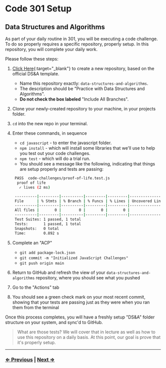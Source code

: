# Code 301 Setup

## Data Structures and Algorithms

As part of your daily routine in 301, you will be executing a code challenge. To do so properly requires a specific repository, properly setup. In this repository, you will complete your daily work.

Please follow these steps:

1. [Click Here](https://github.com/codefellows/data-structures-and-algorithms/generate){:target="_blank"} to create a new repository, based on the official DS&A template.
   - Name this repository exactly: `data-structures-and-algorithms`.
   - The description should be "Practice with Data Structures and Algorithms".
   - **Do not check the box labeled** "Include All Branches".
1. Clone your newly-created repository to your machine, in your projects folder.
1. `cd` into the new repo in your terminal.
1. Enter these commands, in sequence
   - `cd javascript` - to enter the javascript folder.
   - `npm install` - which will install some libraries that we'll use to help you test out your code challenges.
   - `npm test` - which will do a trial run.
   - You should see a message like the following, indicating that things are setup properly and tests are passing:

   ```bash
    PASS  code-challenges/proof-of-life.test.js
     proof of life
      ✓ lives (2 ms)

    ----------|---------|----------|---------|---------|-------------------
    File      | % Stmts | % Branch | % Funcs | % Lines | Uncovered Line #s
    ----------|---------|----------|---------|---------|-------------------
    All files |       0 |        0 |       0 |       0 |
    ----------|---------|----------|---------|---------|-------------------
    Test Suites: 1 passed, 1 total
    Tests:       1 passed, 1 total
    Snapshots:   0 total
    Time:        0.892 s
   ```

1. Complete an "ACP"
   - `git add package-lock.json`
   - `git commit -m "Initialized JavaScript Challenges"`
   - `git push origin main`
1. Return to GitHub and refresh the view of your `data-structures-and-algorithms` repository, where you should see what you pushed
1. Go to the "Actions" tab
1. You should see a green check mark on your most recent commit, showing that your tests are passing just as they were when you ran them from the terminal

Once this process completes, you will have a freshly setup "DS&A" folder structure on your system, and sync'd to GitHub.

> What are those tests? We will cover that in lecture as well as how to use this repository on a daily basis. At this point, our goal is prove that it's properly setup.

---

### [⇐ Previous](./2-database) | [Next ⇒](./4-eslint-config)

